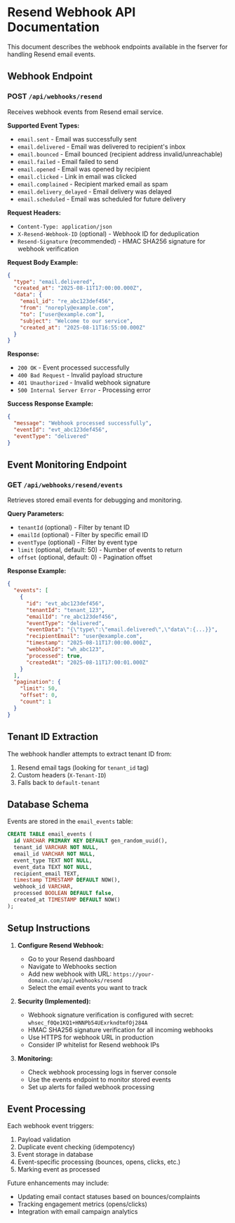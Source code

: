# Resend Webhook API Documentation

This document describes the webhook endpoints available in the fserver for handling Resend email events.

## Webhook Endpoint

### POST `/api/webhooks/resend`

Receives webhook events from Resend email service.

**Supported Event Types:**
- `email.sent` - Email was successfully sent
- `email.delivered` - Email was delivered to recipient's inbox
- `email.bounced` - Email bounced (recipient address invalid/unreachable)
- `email.failed` - Email failed to send
- `email.opened` - Email was opened by recipient
- `email.clicked` - Link in email was clicked
- `email.complained` - Recipient marked email as spam
- `email.delivery_delayed` - Email delivery was delayed
- `email.scheduled` - Email was scheduled for future delivery

**Request Headers:**
- `Content-Type: application/json`
- `X-Resend-Webhook-ID` (optional) - Webhook ID for deduplication
- `Resend-Signature` (recommended) - HMAC SHA256 signature for webhook verification

**Request Body Example:**
```json
{
  "type": "email.delivered",
  "created_at": "2025-08-11T17:00:00.000Z",
  "data": {
    "email_id": "re_abc123def456",
    "from": "noreply@example.com",
    "to": ["user@example.com"],
    "subject": "Welcome to our service",
    "created_at": "2025-08-11T16:55:00.000Z"
  }
}
```

**Response:**
- `200 OK` - Event processed successfully
- `400 Bad Request` - Invalid payload structure
- `401 Unauthorized` - Invalid webhook signature
- `500 Internal Server Error` - Processing error

**Success Response Example:**
```json
{
  "message": "Webhook processed successfully",
  "eventId": "evt_abc123def456",
  "eventType": "delivered"
}
```

## Event Monitoring Endpoint

### GET `/api/webhooks/resend/events`

Retrieves stored email events for debugging and monitoring.

**Query Parameters:**
- `tenantId` (optional) - Filter by tenant ID
- `emailId` (optional) - Filter by specific email ID
- `eventType` (optional) - Filter by event type
- `limit` (optional, default: 50) - Number of events to return
- `offset` (optional, default: 0) - Pagination offset

**Response Example:**
```json
{
  "events": [
    {
      "id": "evt_abc123def456",
      "tenantId": "tenant_123",
      "emailId": "re_abc123def456",
      "eventType": "delivered",
      "eventData": "{\"type\":\"email.delivered\",\"data\":{...}}",
      "recipientEmail": "user@example.com",
      "timestamp": "2025-08-11T17:00:00.000Z",
      "webhookId": "wh_abc123",
      "processed": true,
      "createdAt": "2025-08-11T17:00:01.000Z"
    }
  ],
  "pagination": {
    "limit": 50,
    "offset": 0,
    "count": 1
  }
}
```

## Tenant ID Extraction

The webhook handler attempts to extract tenant ID from:
1. Resend email tags (looking for `tenant_id` tag)
2. Custom headers (`X-Tenant-ID`)
3. Falls back to `default-tenant`

## Database Schema

Events are stored in the `email_events` table:

```sql
CREATE TABLE email_events (
  id VARCHAR PRIMARY KEY DEFAULT gen_random_uuid(),
  tenant_id VARCHAR NOT NULL,
  email_id VARCHAR NOT NULL,
  event_type TEXT NOT NULL,
  event_data TEXT NOT NULL,
  recipient_email TEXT,
  timestamp TIMESTAMP DEFAULT NOW(),
  webhook_id VARCHAR,
  processed BOOLEAN DEFAULT false,
  created_at TIMESTAMP DEFAULT NOW()
);
```

## Setup Instructions

1. **Configure Resend Webhook:**
   - Go to your Resend dashboard
   - Navigate to Webhooks section
   - Add new webhook with URL: `https://your-domain.com/api/webhooks/resend`
   - Select the email events you want to track

2. **Security (Implemented):**
   - Webhook signature verification is configured with secret: `whsec_f0Qe1KQ1+HNNPb54UExrkndtmfOj284A`
   - HMAC SHA256 signature verification for all incoming webhooks
   - Use HTTPS for webhook URL in production
   - Consider IP whitelist for Resend webhook IPs

3. **Monitoring:**
   - Check webhook processing logs in fserver console
   - Use the events endpoint to monitor stored events
   - Set up alerts for failed webhook processing

## Event Processing

Each webhook event triggers:
1. Payload validation
2. Duplicate event checking (idempotency)
3. Event storage in database
4. Event-specific processing (bounces, opens, clicks, etc.)
5. Marking event as processed

Future enhancements may include:
- Updating email contact statuses based on bounces/complaints
- Tracking engagement metrics (opens/clicks)
- Integration with email campaign analytics